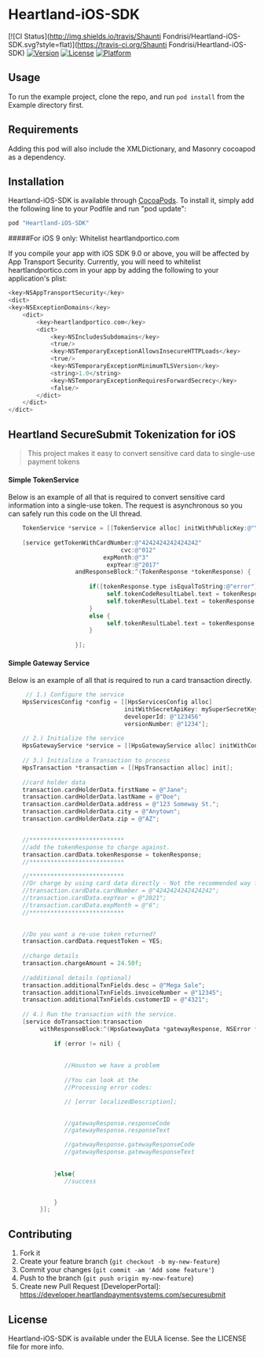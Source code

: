 # Heartland-iOS-SDK

[![CI Status](http://img.shields.io/travis/Shaunti Fondrisi/Heartland-iOS-SDK.svg?style=flat)](https://travis-ci.org/Shaunti Fondrisi/Heartland-iOS-SDK)
[![Version](https://img.shields.io/cocoapods/v/Heartland-iOS-SDK.svg?style=flat)](http://cocoapods.org/pods/Heartland-iOS-SDK)
[![License](https://img.shields.io/cocoapods/l/Heartland-iOS-SDK.svg?style=flat)](http://cocoapods.org/pods/Heartland-iOS-SDK)
[![Platform](https://img.shields.io/cocoapods/p/Heartland-iOS-SDK.svg?style=flat)](http://cocoapods.org/pods/Heartland-iOS-SDK)

## Usage

To run the example project, clone the repo, and run `pod install` from the Example directory first.

## Requirements
Adding this pod will also include the XMLDictionary, and Masonry cocoapod as a dependency.
 
## Installation

Heartland-iOS-SDK is available through [CocoaPods](http://cocoapods.org). To install
it, simply add the following line to your Podfile and run "pod update":

```ruby
pod "Heartland-iOS-SDK"
```

#####For iOS 9 only: Whitelist heartlandportico.com

If you compile your app with iOS SDK 9.0 or above, you will be affected by App Transport Security. Currently, you will need to whitelist heartlandportico.com in your app by adding the following to your application's plist:

```Objective-C
<key>NSAppTransportSecurity</key>  
<dict>  
<key>NSExceptionDomains</key>  
  	<dict>  
    	<key>heartlandportico.com</key>  
	    <dict>  
		    <key>NSIncludesSubdomains</key>  
		    <true/>  
		    <key>NSTemporaryExceptionAllowsInsecureHTTPLoads</key>  
		    <true/>  
		    <key>NSTemporaryExceptionMinimumTLSVersion</key>  
		    <string>1.0</string>  
		    <key>NSTemporaryExceptionRequiresForwardSecrecy</key>  
		    <false/>  
	  	</dict>  
	</dict>  
</dict>  

```
## Heartland SecureSubmit Tokenization for iOS
>This project makes it easy to convert sensitive card data to single-use payment tokens 


#### Simple TokenService
Below is an example of all that is required to convert sensitive card information into a single-use token.  The request is asynchronous so you can safely run this code on the UI thread.
```objective-c
    TokenService *service = [[TokenService alloc] initWithPublicKey:@"YOUR PUBLIC KEY GOES HERE"];
    
    [service getTokenWithCardNumber:@"4242424242424242"
                                cvc:@"012"
                           expMonth:@"3"
                            expYear:@"2017"
                   andResponseBlock:^(TokenResponse *tokenResponse) {
                       
                       if([tokenResponse.type isEqualToString:@"error"]) {
                            self.tokenCodeResultLabel.text = tokenResponse.code;
                            self.tokenResultLabel.text = tokenResponse.message;
                       }
                       else {
                            self.tokenResultLabel.text = tokenResponse.tokenValue;
                       }
                       
                   }];
```

#### Simple Gateway Service
Below is an example of all that is required to run a card transaction directly.


```objective-c
     // 1.) Configure the service
    HpsServicesConfig *config = [[HpsServicesConfig alloc]
                                 initWithSecretApiKey: mySuperSecretKey
                                 developerId: @"123456"
                                 versionNumber: @"1234"];
    
    // 2.) Initialize the service
    HpsGatewayService *service = [[HpsGatewayService alloc] initWithConfig:config];
    
    // 3.) Initialize a Transaction to process
    HpsTransaction *transaction = [[HpsTransaction alloc] init];
    
    //card holder data
    transaction.cardHolderData.firstName = @"Jane";
    transaction.cardHolderData.lastName = @"Doe";
    transaction.cardHolderData.address = @"123 Someway St.";
    transaction.cardHolderData.city = @"Anytown";
    transaction.cardHolderData.zip = @"AZ";


    //***************************
    //add the tokenResponse to charge against.
    transaction.cardData.tokenResponse = tokenResponse;
    //***************************

    //***************************
    //Or charge by using card data directly - Not the recommended way for processing. 
    //transaction.cardData.cardNumber = @"4242424242424242";
    //transaction.cardData.expYear = @"2021";
    //transaction.cardData.expMonth = @"6";
    //***************************

    
    //Do you want a re-use token returned?
    transaction.cardData.requestToken = YES;
    
    //charge details
    transaction.chargeAmount = 24.50f;
    
    //additional details (optional)
    transaction.additionalTxnFields.desc = @"Mega Sale";
    transaction.additionalTxnFields.invoiceNumber = @"12345";
    transaction.additionalTxnFields.customerID = @"4321";
    
    // 4.) Run the transaction with the service.
    [service doTransaction:transaction
         withResponseBlock:^(HpsGatewayData *gatewayResponse, NSError *error) {
             
             if (error != nil) {
                 
      
                //Houston we have a problem
                 
                //You can look at the 
                //Processing error codes:

                // [error localizedDescription];
                 

                //gatewayResponse.responseCode
                //gatewayResponse.responseText

                //gatewayResponse.gatewayResponseCode
                //gatewayResponse.gatewayResponseText
                 
                
             }else{
                //success


             }
         }];

```

## Contributing

1. Fork it
2. Create your feature branch (`git checkout -b my-new-feature`)
3. Commit your changes (`git commit -am 'Add some feature'`)
4. Push to the branch (`git push origin my-new-feature`)
5. Create new Pull Request
[DeveloperPortal]: https://developer.heartlandpaymentsystems.com/securesubmit


## License

Heartland-iOS-SDK is available under the EULA license. See the LICENSE file for more info.
